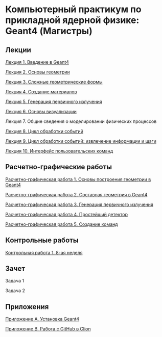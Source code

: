 # Компьютерный практикум по прикладной ядерной физике: Geant4 (Магистры)

## Лекции

[Лекция 1. Введение в Geant4](https://github.com/dep24/M_INFO/blob/master/pdf_res/%D0%92%D0%B2%D0%B5%D0%B4%D0%B5%D0%BD%D0%B8%D0%B5%20%D0%B2%20Geant4.pdf)

[Лекция 2. Основы геометрии](https://github.com/dep24/M_INFO/blob/master/pdf_res/%D0%9E%D1%81%D0%BD%D0%BE%D0%B2%D1%8B%20%D0%B3%D0%B5%D0%BE%D0%BC%D0%B5%D1%82%D1%80%D0%B8%D0%B8.pdf)

[Лекция 3. Сложные геометрические формы](https://github.com/dep24/M_INFO/blob/master/pdf_res/%D0%A1%D0%BB%D0%BE%D0%B6%D0%BD%D1%8B%D0%B5%20%D0%B3%D0%B5%D0%BE%D0%BC%D0%B5%D1%82%D1%80%D0%B8%D1%87%D0%B5%D1%81%D0%BA%D0%B8%D0%B5%20%D1%84%D0%BE%D1%80%D0%BC%D1%8B.pdf)

[Лекция 4. Создание материалов](https://github.com/dep24/M_INFO/blob/master/pdf_res/%D0%A1%D0%BE%D0%B7%D0%B4%D0%B0%D0%BD%D0%B8%D0%B5%20%D0%BC%D0%B0%D1%82%D0%B5%D1%80%D0%B8%D0%B0%D0%BB%D0%BE%D0%B2.pdf)

[Лекция 5. Генерация первичного излучения](https://github.com/dep24/M_INFO/blob/master/pdf_res/%D0%93%D0%B5%D0%BD%D0%B5%D1%80%D0%B0%D1%86%D0%B8%D1%8F%20%D0%BF%D0%B5%D1%80%D0%B2%D0%B8%D1%87%D0%BD%D0%BE%D0%B3%D0%BE%20%D0%B8%D0%B7%D0%BB%D1%83%D1%87%D0%B5%D0%BD%D0%B8%D1%8F.pdf)

[Лекция 6. Основы визуализации](https://github.com/dep24/M_INFO/blob/master/pdf_res/%D0%9E%D1%81%D0%BD%D0%BE%D0%B2%D1%8B%20%D0%B2%D0%B8%D0%B7%D1%83%D0%B0%D0%BB%D0%B8%D0%B7%D0%B0%D1%86%D0%B8%D0%B8.pdf)

Лекция 7. Общие сведения о моделировании физических процессов

[Лекция 8. Цикл обработки событий](https://github.com/dep24/M_INFO/blob/master/pdf_res/%D0%A6%D0%B8%D0%BA%D0%BB%20%D0%BE%D0%B1%D1%80%D0%B0%D0%B1%D0%BE%D1%82%D0%BA%D0%B8%20%D1%81%D0%BE%D0%B1%D1%8B%D1%82%D0%B8%D0%B9.pdf)

[Лекция 9. Цикл обработки событий: извлечение информации и шаги](https://github.com/dep24/M_INFO/blob/master/pdf_res/%D0%A6%D0%B8%D0%BA%D0%BB%20%D0%BE%D0%B1%D1%80%D0%B0%D0%B1%D0%BE%D1%82%D0%BA%D0%B8%20%D1%81%D0%BE%D0%B1%D1%8B%D1%82%D0%B8%D0%B9_%20%D0%A8%D0%B0%D0%B3%D0%B8.pdf)

[Лекция 10. Интерфейс пользовательских команд](https://github.com/dep24/M_INFO/blob/master/pdf_res/%D0%98%D0%BD%D1%82%D0%B5%D1%80%D1%84%D0%B5%D0%B9%D1%81%20%D0%BF%D0%BE%D0%BB%D1%8C%D0%B7%D0%BE%D0%B2%D0%B0%D1%82%D0%B5%D0%BB%D1%8C%D1%81%D0%BA%D0%B8%D1%85%20%D0%BA%D0%BE%D0%BC%D0%B0%D0%BD%D0%B4.pdf)


## Расчетно-графические работы
[Расчетно-графическая работа 1. Основы построения геометрии в Geant4](https://github.com/dep24/M_PW_1_Geometry)

[Расчетно-графическая работа 2. Составная геометрия в Geant4](https://github.com/dep24/M_PW_2_Geometry)

[Расчетно-графическая работа 3. Генерация первичного излучения](https://github.com/dep24/M_DGW_3)

[Расчетно-графическая работа 4. Простейший детектор](https://github.com/dep24/M_DGW_4)

[Расчетно-графическая работа 5. Создание команд](https://github.com/dep24/M_DGW_5_1)

## Контрольные работы

[Контрольная работа 1. 8-ая неделя](https://github.com/dep24/M_FW_1)

## Зачет

Задача 1

Задача 2


## Приложения
[Приложение А. Установка Geant4](https://github.com/dep24/M_INFO/blob/master/pdf_res/%D0%A3%D1%81%D1%82%D0%B0%D0%BD%D0%BE%D0%B2%D0%BA%D0%B0%20Geant4.pdf)

[Приложение B. Работа с GitHub в Clion](https://github.com/dep24/M_INFO/blob/master/pdf_res/%D0%A0%D0%90%D0%91%D0%9E%D0%A2%D0%90_%D0%A1_GITHUB_%D0%92_CLION.PDF)

